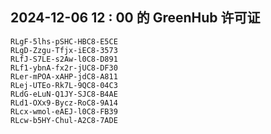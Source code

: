 ## 2024-12-06 12 : 00 的 GreenHub 许可证
```
RLgF-5lhs-pSHC-HBC8-E5CE
RLgD-Zzgu-Tfjx-iEC8-3573
RLfJ-S7LE-s2Aw-l0C8-D891
RLf1-ybnA-fx2r-jUC8-DF30
RLer-mPOA-xAHP-jdC8-A811
RLej-UTEo-Rk7L-9QC8-04C3
RLdG-eLuN-Q1JY-SJC8-B4AE
RLd1-OXx9-Bycz-RoC8-9A14
RLcx-wmol-eAEJ-l0C8-FB39
RLcw-b5HY-Chul-A2C8-7ADE
```

